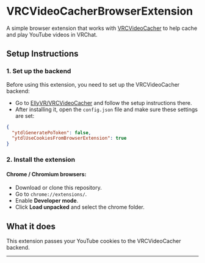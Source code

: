 
# VRCVideoCacherBrowserExtension

A simple browser extension that works with [VRCVideoCacher](https://github.com/EllyVR/VRCVideoCacher) to help cache and play YouTube videos in VRChat.

## Setup Instructions

### 1. Set up the backend

Before using this extension, you need to set up the VRCVideoCacher backend:

- Go to [EllyVR/VRCVideoCacher](https://github.com/EllyVR/VRCVideoCacher) and follow the setup instructions there.
- After installing it, open the `config.json` file and make sure these settings are set:

```json
{
  "ytdlGeneratePoToken": false,
  "ytdlUseCookiesFromBrowserExtension": true
}
```

### 2. Install the extension

#### Chrome / Chromium browsers:

- Download or clone this repository.
- Go to `chrome://extensions/`.
- Enable **Developer mode**.
- Click **Load unpacked** and select the chrome folder.

## What it does

This extension passes your YouTube cookies to the VRCVideoCacher backend.

---
